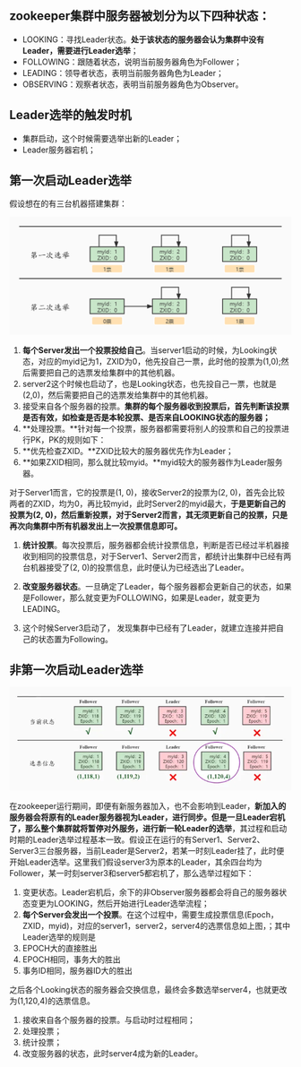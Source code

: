 ## zookeeper集群中服务器被划分为以下四种状态：
+ LOOKING：寻找Leader状态。**处于该状态的服务器会认为集群中没有Leader，需要进行Leader选举**；
+ FOLLOWING：跟随着状态，说明当前服务器角色为Follower；
+ LEADING：领导者状态，表明当前服务器角色为Leader；
+ OBSERVING：观察者状态，表明当前服务器角色为Observer。



## Leader选举的触发时机
+ 集群启动，这个时候需要选举出新的Leader；
+ Leader服务器宕机；



## 第一次启动Leader选举
假设想在的有三台机器搭建集群：



![1693810241595-e55a8ad8-b1aa-45a8-9444-077cb201ba85.png](./assets/1693810241595-e55a8ad8-b1aa-45a8-9444-077cb201ba85.png)



1. **每个Server发出一个投票投给自己**。当server1启动的时候，为Looking状态，对应的myid记为1，ZXID为0，他先投自己一票，此时他的投票为(1,0);然后需要把自己的选票发给集群中的其他机器。
2. server2这个时候也启动了，也是Looking状态，也先投自己一票，也就是(2,0)，然后需要把自己的选票发给集群中的其他机器。
3. 接受来自各个服务器的投票。**集群的每个服务器收到投票后，首先判断该投票是否有效，如检查是否是本轮投票、是否来自LOOKING状态的服务器；**
4. **处理投票。**针对每一个投票，服务器都需要将别人的投票和自己的投票进行PK，PK的规则如下：
5. **优先检查ZXID。**ZXID比较大的服务器优先作为Leader；
6. **如果ZXID相同，那么就比较myid。**myid较大的服务器作为Leader服务器。

对于Server1而言，它的投票是(1, 0)，接收Server2的投票为(2, 0)，首先会比较两者的ZXID，均为0，再比较myid，此时Server2的myid最大，**于是更新自己的投票为(2, 0)，然后重新投票，对于Server2而言，其无须更新自己的投票，只是再次向集群中所有机器发出上一次投票信息即可。**

1. **统计投票**。每次投票后，服务器都会统计投票信息，判断是否已经过半机器接收到相同的投票信息，对于Server1、Server2而言，都统计出集群中已经有两台机器接受了(2, 0)的投票信息，此时便认为已经选出了Leader。  

2. **改变服务器状态**。一旦确定了Leader，每个服务器都会更新自己的状态，如果是Follower，那么就变更为FOLLOWING，如果是Leader，就变更为LEADING。  

3. 这个时候Server3启动了， 发现集群中已经有了Leader，就建立连接并把自己的状态置为Following。  


## 非第一次启动Leader选举
![1693810240917-33b74676-8224-4a21-8589-20be50958c8d.webp](./assets/1693810240917-33b74676-8224-4a21-8589-20be50958c8d.webp)

  


在zookeeper运行期间，即便有新服务器加入，也不会影响到Leader，**新加入的服务器会将原有的Leader服务器视为Leader，进行同步。但是一旦Leader宕机了，那么整个集群就将暂停对外服务，进行新一轮Leader的选举**，其过程和启动时期的Leader选举过程基本一致。假设正在运行的有Server1、Server2、Server3三台服务器，当前Leader是Server2，若某一时刻Leader挂了，此时便开始Leader选举。这里我们假设server3为原本的Leader，其余四台均为Follower，某一时刻server3和server5都宕机了，那么选举过程如下：

1. 变更状态。Leader宕机后，余下的非Observer服务器都会将自己的服务器状态变更为LOOKING，然后开始进行Leader选举流程；
2. **每个Server会发出一个投票**。在这个过程中，需要生成投票信息(Epoch，ZXID，myid)，对应的server1，server2，server4的选票信息如上图，；其中Leader选举的规则是
3. EPOCH大的直接胜出
4. EPOCH相同，事务大的胜出
5. 事务ID相同，服务器ID大的胜出

之后各个Looking状态的服务器会交换信息，最终会多数选举server4，也就更改为(1,120,4)的选票信息。

1. 接收来自各个服务器的投票。与启动时过程相同；
2. 处理投票；
3. 统计投票；
4. 改变服务器的状态，此时server4成为新的Leader。

